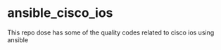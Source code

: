 # ansible_cisco_ios
This repo dose has some of the quality codes related to cisco ios using ansible

